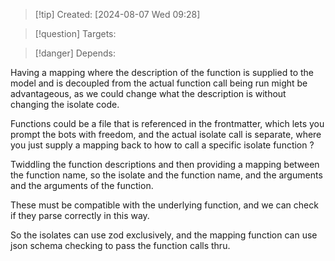 
>[!tip] Created: [2024-08-07 Wed 09:28]

>[!question] Targets: 

>[!danger] Depends: 

Having a mapping where the description of the function is supplied to the model and is decoupled from the actual function call being run might be advantageous, as we could change what the description is without changing the isolate code.

Functions could be a file that is referenced in the frontmatter, which lets you prompt the bots with freedom, and the actual isolate call is separate, where you just supply a mapping back to how to call a specific isolate function ?

Twiddling the function descriptions and then providing a mapping between the function name, so the isolate and the function name, and the arguments and the arguments of the function.

These must be compatible with the underlying function, and we can check if they parse correctly in this way.

So the isolates can use zod exclusively, and the mapping function can use json schema checking to pass the function calls thru.